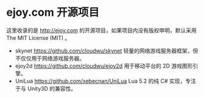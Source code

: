 ejoy.com 开源项目
===========

这里收录的是 http://ejoy.com 的开源项目，如果项目内没有版权申明，默认采用 The MIT License (MIT) 。

* skynet https://github.com/cloudwu/skynet 轻量的网络游戏服务器框架，但不仅仅用于网络游戏服务器。
* ejoy2d https://github.com/cloudwu/ejoy2d 用于移动平台的 2D 游戏图形引擎。
* UniLua https://github.com/xebecnan/UniLua Lua 5.2 的纯 C# 实现，专注于与 Unity3D 的兼容性。
